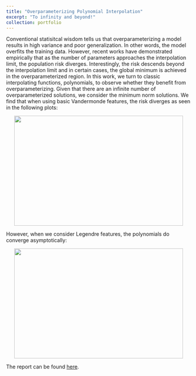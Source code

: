 ```yaml
---
title: "Overparameterizing Polynomial Interpolation"
excerpt: "To infinity and beyond!"
collection: portfolio
---
```


Conventional statisitcal wisdom tells us that overparameterizing a model results in high variance and poor generalization. In other words, the model overfits the training data. However, recent works have demonstrated empirically that as the number of parameters approaches the interpolation limit, the population risk diverges. Interestingly, the risk descends beyond the interpolation limit and in certain cases, the global minimum is achieved in the overparameterized region. In this work, we turn to classic interpolating functions, polynomials, to observe whether they benefit from overparameterizing. Given that there are an infinite number of overparameterized solutions, we consider the minimum norm solutions. We find that when using basic Vandermonde features, the risk diverges as seen in the following plots:

<p align="center">
  <img width="460" height="300" src="https://ameerd.github.io/images/Vandermonde.PNG">
</p>

However, when we consider Legendre features, the polynomials do converge asymptotically:

<p align="center">
  <img width="460" height="300" src="https://ameerd.github.io/images/Legendre.PNG">
</p>

The report can be found [here](https://ameerd.github.io/files/Polynomial_Interpolation_Report.pdf).


